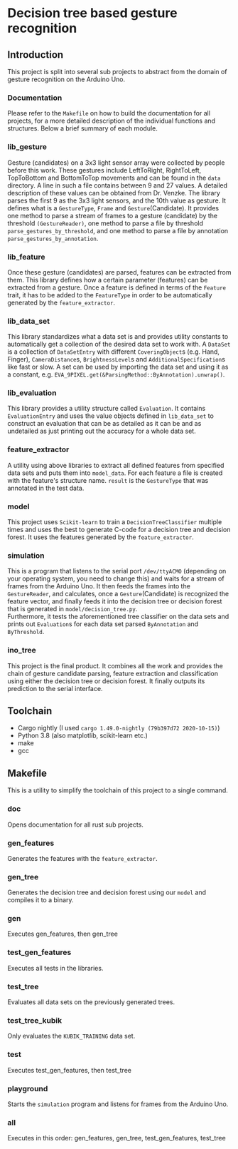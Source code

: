 # Decision tree based gesture recognition
## Introduction
This project is split into several sub projects to abstract from the domain of gesture recognition on the Arduino Uno. 

### Documentation
Please refer to the `Makefile` on how to build the documentation for all projects, for a more detailed description of the 
individual functions and structures. Below a brief summary of each module.

### lib_gesture
Gesture (candidates) on a 3x3 light sensor array were collected by people before this work. These gestures include LeftToRight, 
RightToLeft, TopToBottom and BottomToTop movements and can be found in the `data` directory. A line in such a file contains between 9 and 27 values.
A detailed description of these values can be obtained from Dr. Venzke. The library parses the first 9 as the 3x3 light sensors, and the 10th value 
as gesture. It defines what is a `GestureType`, `Frame` and `Gesture`(Candidate). It provides one method to parse a stream of frames 
to a gesture (candidate) by the threshold `(GestureReader)`, one method to parse a file by threshold `parse_gestures_by_threshold`, and one 
method to parse a file by annotation `parse_gestures_by_annotation`.

### lib_feature
Once these gesture (candidates) are parsed, features can be extracted from them. This library defines how a certain parameter (features) can be 
extracted from a gesture. Once a feature is defined in terms of the `Feature` trait, it has to be added to the `FeatureType` in order to be 
automatically generated by the `feature_extractor`.

### lib_data_set
This library standardizes what a data set is and provides utility constants to automatically get a collection of the desired data set to work with. 
A `DataSet` is a collection of `DataSetEntry` with different `CoveringObject`s (e.g. Hand, Finger), `CameraDistance`s, `BrightnessLevel`s and 
`AdditionalSpecification`s like fast or slow. A set can be used by importing the data set and using it as a constant, e.g. 
`EVA_9PIXEL.get(&ParsingMethod::ByAnnotation).unwrap()`.

### lib_evaluation
This library provides a utility structure called `Evaluation`. It contains `EvaluationEntry` and uses the value objects defined in `lib_data_set` to 
construct an evaluation that can be as detailed as it can be and as undetailed as just printing out the accuracy for a whole data set.

### feature_extractor
A utility using above libraries to extract all defined features from specified data sets and puts them into `model_data`. For each feature a file 
is created with the feature's structure name. `result` is the `GestureType` that was annotated in the test data.

### model
This project uses `Scikit-learn` to train a `DecisionTreeClassifier` multiple times and uses the best to generate C-code for a decision tree and 
decision forest. It uses the features generated by the `feature_extractor`.

### simulation
This is a program that listens to the serial port `/dev/ttyACMO` (depending on your operating system, you need to change this) and waits for a stream of 
frames from the Arduino Uno. It then feeds the frames into the `GestureReader`, and calculates, once a `Gesture`(Candidate) is recognized the feature vector, 
and finally feeds it into the decision tree or decision forest that is generated in `model/decision_tree.py`.  
Furthermore, it tests the aforementioned tree classifier on the data sets and prints out `Evaluation`s for each data set parsed `ByAnnotation` and `ByThreshold`.

### ino_tree
This project is the final product. It combines all the work and provides the chain of gesture candidate parsing, feature extraction and classification using either 
the decision tree or decision forest. It finally outputs its prediction to the serial interface.

## Toolchain
* Cargo nightly (I used `cargo 1.49.0-nightly (79b397d72 2020-10-15)`)
* Python 3.8 (also matplotlib, scikit-learn etc.)
* make
* gcc

## Makefile
This is a utility to simplify the toolchain of this project to a single command.

### doc
Opens documentation for all rust sub projects.

### gen_features
Generates the features with the `feature_extractor`.

### gen_tree
Generates the decision tree and decision forest using our `model` and compiles it to a binary.

### gen
Executes gen_features, then gen_tree

### test_gen_features
Executes all tests in the libraries.

### test_tree
Evaluates all data sets on the previously generated trees.

### test_tree_kubik
Only evaluates the `KUBIK_TRAINING` data set.

### test
Executes test_gen_features, then test_tree

### playground
Starts the `simulation` program and listens for frames from the Arduino Uno.

### all
Executes in this order: gen_features, gen_tree, test_gen_features, test_tree


